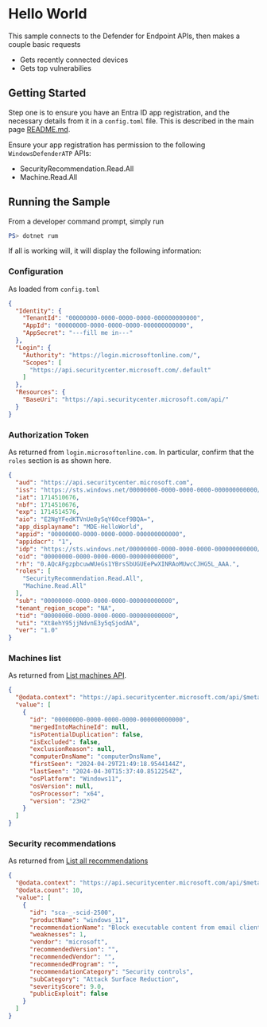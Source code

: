 # Hello World

This sample connects to the Defender for Endpoint APIs, then makes a couple basic requests

* Gets recently connected devices
* Gets top vulnerabilies

## Getting Started

Step one is to ensure you have an Entra ID app registration, and the necessary details from it in a `config.toml` file. This is described in the main page [README.md](../README.md).

Ensure your app registration has permission to the following `WindowsDefenderATP` APIs:

* SecurityRecommendation.Read.All
* Machine.Read.All

## Running the Sample

From a developer command prompt, simply run

```powershell
PS> dotnet rum
```

If all is working will, it will display the following information:

### Configuration

As loaded from `config.toml`

```json
{
  "Identity": {
    "TenantId": "00000000-0000-0000-0000-000000000000",
    "AppId": "00000000-0000-0000-0000-000000000000",
    "AppSecret": "---fill me in---"
  },
  "Login": {
    "Authority": "https://login.microsoftonline.com/",
    "Scopes": [
      "https://api.securitycenter.microsoft.com/.default"
    ]
  },
  "Resources": {
    "BaseUri": "https://api.securitycenter.microsoft.com/api/"
  }
}
```

### Authorization Token

As returned from `login.microsoftonline.com`. In particular, confirm that the `roles` section is as shown here.

```json
{
  "aud": "https://api.securitycenter.microsoft.com",
  "iss": "https://sts.windows.net/00000000-0000-0000-0000-000000000000/",
  "iat": 1714510676,
  "nbf": 1714510676,
  "exp": 1714514576,
  "aio": "E2NgYFedKTVnUe8ySqY60cef9BQA=",
  "app_displayname": "MDE-HelloWorld",
  "appid": "00000000-0000-0000-0000-000000000000",
  "appidacr": "1",
  "idp": "https://sts.windows.net/00000000-0000-0000-0000-000000000000/",
  "oid": "00000000-0000-0000-0000-000000000000",
  "rh": "0.AQcAFgzpbcuwWUeGs1YBrsSbUGUEePwXINRAoMUwcCJHG5L_AAA.",
  "roles": [
    "SecurityRecommendation.Read.All",
    "Machine.Read.All"
  ],
  "sub": "00000000-0000-0000-0000-000000000000",
  "tenant_region_scope": "NA",
  "tid": "00000000-0000-0000-0000-000000000000",
  "uti": "Xt8ehY95jjNdvnE3y5qSjodAA",
  "ver": "1.0"
}
```

### Machines list

As returned from [List machines API](https://learn.microsoft.com/en-us/defender-endpoint/api/get-machines).

```json
{
  "@odata.context": "https://api.securitycenter.microsoft.com/api/$metadata#Machines",
  "value": [
    {
      "id": "00000000-0000-0000-0000-000000000000",
      "mergedIntoMachineId": null,
      "isPotentialDuplication": false,
      "isExcluded": false,
      "exclusionReason": null,
      "computerDnsName": "computerDnsName",
      "firstSeen": "2024-04-29T21:49:18.9544144Z",
      "lastSeen": "2024-04-30T15:37:40.8512254Z",
      "osPlatform": "Windows11",
      "osVersion": null,
      "osProcessor": "x64",
      "version": "23H2"
    }
  ]
}
```

### Security recommendations

As returned from [List all recommendations](https://learn.microsoft.com/en-us/defender-endpoint/api/get-all-vulnerabilities)

```json
{
  "@odata.context": "https://api.securitycenter.microsoft.com/api/$metadata#Recommendations",
  "@odata.count": 10,
  "value": [
    {
      "id": "sca-_-scid-2500",
      "productName": "windows_11",
      "recommendationName": "Block executable content from email client and webmail",
      "weaknesses": 1,
      "vendor": "microsoft",
      "recommendedVersion": "",
      "recommendedVendor": "",
      "recommendedProgram": "",
      "recommendationCategory": "Security controls",
      "subCategory": "Attack Surface Reduction",
      "severityScore": 9.0,
      "publicExploit": false
    }
  ]
}
```
